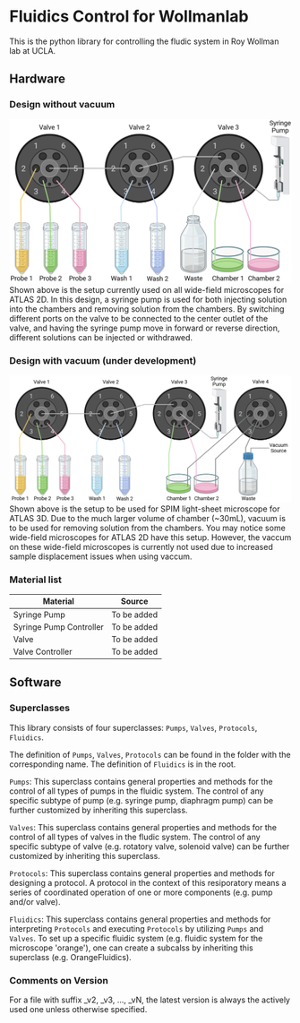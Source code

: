 # Fluidics Control for Wollmanlab
This is the python library for controlling the fludic system in Roy Wollman lab at UCLA.
## Hardware
### Design without vacuum
![Diagram of setup without vacuum](Diagrams/Fluidic_Setup_No_Vacuum.png)
Shown above is the setup currently used on all wide-field microscopes for ATLAS 2D.
In this design, a syringe pump is used for both injecting solution into the chambers and removing solution from the chambers.
By switching different ports on the valve to be connected to the center outlet of the valve, and having the syringe pump move in forward or reverse direction, different solutions can be injected or withdrawed.
### Design with vacuum (under development)
![Diagram of setup with vacuum](Diagrams/Fluidic_Setup_Vacuum.png)
Shown above is the setup to be used for SPIM light-sheet microscope for ATLAS 3D.
Due to the much larger volume of chamber (~30mL), vacuum is to be used for removing solution from the chambers.
You may notice some wide-field microscopes for ATLAS 2D have this setup.
However, the vaccum on these wide-field microscopes is currently not used due to increased sample displacement issues when using vaccum. 
### Material list
|Material|Source|
|--------|------|
|Syringe Pump|To be added|
|Syringe Pump Controller|To be added|
|Valve|To be added|
|Valve Controller|To be added|
## Software
### Superclasses
This library consists of four superclasses: `Pumps`, `Valves`, `Protocols`, `Fluidics`.

The definition of `Pumps`, `Valves`, `Protocols` can be found in the folder with the corresponding name. The definition of `Fluidics` is in the root. 

`Pumps`: This superclass contains general properties and methods for the control of all types of pumps in the fluidic system. 
The control of any specific subtype of pump (e.g. syringe pump, diaphragm pump) can be further customized by inheriting this superclass. 

`Valves`: This superclass contains general properties and methods for the control of all types of valves in the fludic system.
The control of any specific subtype of valve (e.g. rotatory valve, solenoid valve) can be further customized by inheriting this superclass. 

`Protocols`: This superclass contains general properties and methods for designing a protocol. 
A protocol in the context of this resiporatory means a series of coordinated operation of one or more components (e.g. pump and/or valve).
 
`Fluidics`: This superclass contains general properties and methods for interpreting `Protocols` and executing `Protocols` by utilizing `Pumps` and `Valves`.
To set up a specific fluidic system (e.g. fluidic system for the microscope 'orange'), one can create a subcalss by inheriting this superclass (e.g. OrangeFluidics).

### Comments on Version
For a file with suffix _v2, _v3, ..., _vN, the latest version is always the actively used one unless otherwise specified.   
